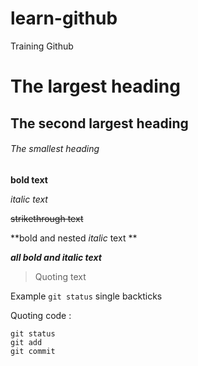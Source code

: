 # learn-github
Training Github

# The largest heading
## The second largest heading
###### The smallest heading

**bold text**

*italic text*

~~strikethrough text~~

**bold and nested _italic_ text **

***all bold and italic text***

> Quoting text

Example `git status` single backticks

Quoting code :
```
git status
git add
git commit
```
